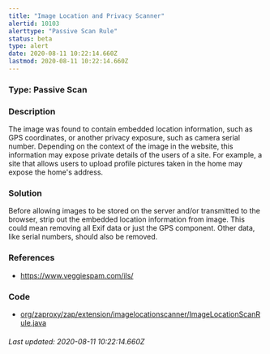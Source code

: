 ```yaml
---
title: "Image Location and Privacy Scanner"
alertid: 10103
alerttype: "Passive Scan Rule"
status: beta
type: alert
date: 2020-08-11 10:22:14.660Z
lastmod: 2020-08-11 10:22:14.660Z
---
```

### Type: Passive Scan

### Description
The image was found to contain embedded location information, such as GPS coordinates, or another privacy exposure, such as camera serial number.  Depending on the context of the image in the website, this information may expose private details of the users of a site.  For example, a site that allows users to upload profile pictures taken in the home may expose the home's address.  

### Solution

Before allowing images to be stored on the server and/or transmitted to the browser, strip out the embedded location information from image.  This could mean removing all Exif data or just the GPS component.  Other data, like serial numbers, should also be removed.

### References

* https://www.veggiespam.com/ils/

### Code

 * [org/zaproxy/zap/extension/imagelocationscanner/ImageLocationScanRule.java](https://github.com/zaproxy/zap-extensions/blob/master/addOns/imagelocationscanner/src/main/java/org/zaproxy/zap/extension/imagelocationscanner/ImageLocationScanRule.java)

###### Last updated: 2020-08-11 10:22:14.660Z
